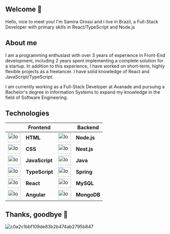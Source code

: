 <h2> Welcome 🌠</h2>

<p>Hello, nice to meet you! I'm Samira Grossi and i live in Brazil, a Full-Stack Developer with primary skills in React/TypeScript and Node.js</p>

<h2>About me</h2>
<p>I am a programming enthusiast with over 3 years of experience in Front-End development, including 2 years spent implementing a complete solution for a startup. In addition to this experience, I have worked on short-term, highly flexible projects as a freelancer. I have solid knowledge of React and JavaScript/TypeScript.

I am currently working as a Full-Stack Developer at Avanade and pursuing a Bachelor's degree in Information Systems to expand my knowledge in the field of Software Engineering.
</p>


<h2>Technologies</h2>

|  | Frontend |  | Backend |
|---|-------------|---|-------------|
| <img height="30" width="40" src="https://cdn.jsdelivr.net/gh/devicons/devicon@latest/icons/html5/html5-original.svg" alt="logo html"> | **HTML**  | <img height="30" width="40" src="https://cdn.jsdelivr.net/gh/devicons/devicon@latest/icons/nodejs/nodejs-original.svg" alt="logo node.js" /> | **Node.js** |
| <img height="30" width="40" src="https://cdn.jsdelivr.net/gh/devicons/devicon@latest/icons/css3/css3-original.svg" alt="logo css" /> | **CSS**   | <img height="30" width="40" src="https://cdn.jsdelivr.net/gh/devicons/devicon@latest/icons/nestjs/nestjs-original.svg" alt="logo nest.js" /> | **Nest.js** |
| <img height="30" width="40" src="https://cdn.jsdelivr.net/gh/devicons/devicon@latest/icons/javascript/javascript-original.svg" alt="logo javascript" /> | **JavaScript** | <img height="30" width="40" src="https://cdn.jsdelivr.net/gh/devicons/devicon@latest/icons/java/java-original.svg" alt="logo java" /> | **Java** |
| <img height="30" width="40" src="https://cdn.jsdelivr.net/gh/devicons/devicon@latest/icons/typescript/typescript-original.svg" alt="logo typescript" /> | **TypeScript** | <img height="30" width="40" src="https://cdn.jsdelivr.net/gh/devicons/devicon@latest/icons/spring/spring-original.svg" alt="logo spring boot" /> | **Spring** |
| <img height="30" width="40" src="https://cdn.jsdelivr.net/gh/devicons/devicon@latest/icons/react/react-original.svg" alt="logo react" /> | **React** | <img height="30" width="40" src="https://cdn.jsdelivr.net/gh/devicons/devicon@latest/icons/mysql/mysql-original.svg" alt="logo mysql" /> | **MySQL** |
| <img height="30" width="40" src="https://cdn.jsdelivr.net/gh/devicons/devicon@latest/icons/angular/angular-original.svg" alt="logo angular" /> | **Angular** | <img height="30" width="40" src="https://cdn.jsdelivr.net/gh/devicons/devicon@latest/icons/mongodb/mongodb-original.svg" alt="logo mongo db" /> | **MongoDB** |


<h2>Thanks, goodbye 👾</h2>

![c0a2c1bbf109de83b2b474ab2795b847](https://github.com/user-attachments/assets/b58d7a4a-6803-4e04-910e-7a35a01409f2)
